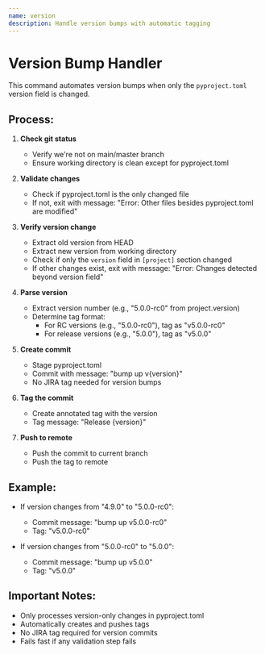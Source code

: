 ```yaml
---
name: version
description: Handle version bumps with automatic tagging
---
```


# Version Bump Handler

This command automates version bumps when only the `pyproject.toml` version field is changed.

## Process:

1. **Check git status**
   - Verify we're not on main/master branch
   - Ensure working directory is clean except for pyproject.toml

2. **Validate changes**
   - Check if pyproject.toml is the only changed file
   - If not, exit with message: "Error: Other files besides pyproject.toml are modified"

3. **Verify version change**
   - Extract old version from HEAD
   - Extract new version from working directory
   - Check if only the `version` field in `[project]` section changed
   - If other changes exist, exit with message: "Error: Changes detected beyond version field"

4. **Parse version**
   - Extract version number (e.g., "5.0.0-rc0" from project.version)
   - Determine tag format:
     - For RC versions (e.g., "5.0.0-rc0"), tag as "v5.0.0-rc0"
     - For release versions (e.g., "5.0.0"), tag as "v5.0.0"

5. **Create commit**
   - Stage pyproject.toml
   - Commit with message: "bump up v{version}"
   - No JIRA tag needed for version bumps

6. **Tag the commit**
   - Create annotated tag with the version
   - Tag message: "Release {version}"

7. **Push to remote**
   - Push the commit to current branch
   - Push the tag to remote

## Example:
- If version changes from "4.9.0" to "5.0.0-rc0":
  - Commit message: "bump up v5.0.0-rc0"
  - Tag: "v5.0.0-rc0"

- If version changes from "5.0.0-rc0" to "5.0.0":
  - Commit message: "bump up v5.0.0"
  - Tag: "v5.0.0"

## Important Notes:
- Only processes version-only changes in pyproject.toml
- Automatically creates and pushes tags
- No JIRA tag required for version commits
- Fails fast if any validation step fails
